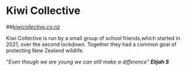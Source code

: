 # Kiwi Collective

##[*kiwicollective.co.nz*](https://theocahill.github.io/kiwicollective.co.nz/#events)

Kiwi Collective is run by a small group of school friends,which started in 2021, over the second lockdown.
Together they had a common goal of protecting New Zealand wildlife.

*"Even though we are young we can still make a difference" **Elijah S***

